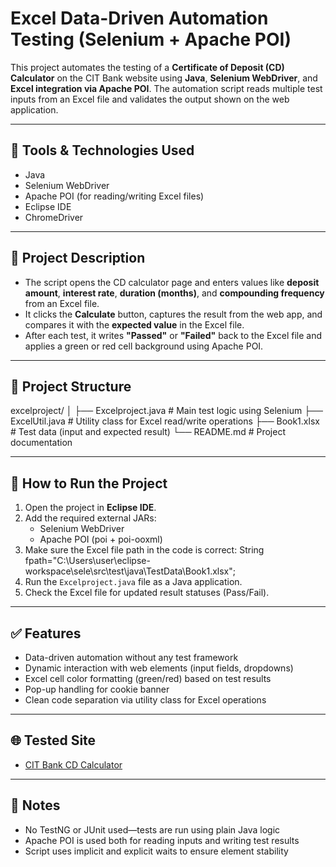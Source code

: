 # Excel Data-Driven Automation Testing (Selenium + Apache POI)

This project automates the testing of a **Certificate of Deposit (CD) Calculator** on the CIT Bank website using **Java**, **Selenium WebDriver**, and **Excel integration via Apache POI**. The automation script reads multiple test inputs from an Excel file and validates the output shown on the web application.

---

## 🔧 Tools & Technologies Used
- Java
- Selenium WebDriver
- Apache POI (for reading/writing Excel files)
- Eclipse IDE
- ChromeDriver

---

## 📄 Project Description

- The script opens the CD calculator page and enters values like **deposit amount**, **interest rate**, **duration (months)**, and **compounding frequency** from an Excel file.
- It clicks the **Calculate** button, captures the result from the web app, and compares it with the **expected value** in the Excel file.
- After each test, it writes **"Passed"** or **"Failed"** back to the Excel file and applies a green or red cell background using Apache POI.

---

## 📁 Project Structure

excelproject/
│
├── Excelproject.java # Main test logic using Selenium
├── ExcelUtil.java # Utility class for Excel read/write operations
├── Book1.xlsx # Test data (input and expected result)
└── README.md # Project documentation

---

## 🚀 How to Run the Project

1. Open the project in **Eclipse IDE**.
2. Add the required external JARs:
   - Selenium WebDriver
   - Apache POI (poi + poi-ooxml)
3. Make sure the Excel file path in the code is correct:
	String fpath="C:\\Users\\user\\eclipse-workspace\\sele\\src\\test\\java\\TestData\\Book1.xlsx";
4. Run the `Excelproject.java` file as a Java application.
5. Check the Excel file for updated result statuses (Pass/Fail).

---

## ✅ Features

- Data-driven automation without any test framework
- Dynamic interaction with web elements (input fields, dropdowns)
- Excel cell color formatting (green/red) based on test results
- Pop-up handling for cookie banner
- Clean code separation via utility class for Excel operations

---

## 🌐 Tested Site

- [CIT Bank CD Calculator](https://www.cit.com/cit-bank/resources/calculators/certificate-of-deposit-calculator)

---

## 📌 Notes

- No TestNG or JUnit used—tests are run using plain Java logic
- Apache POI is used both for reading inputs and writing test results
- Script uses implicit and explicit waits to ensure element stability

